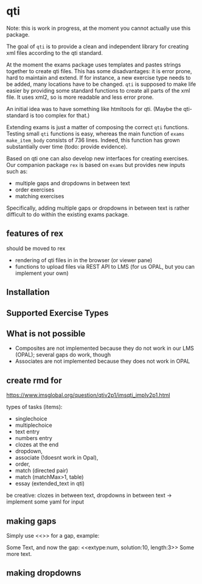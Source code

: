 
<!-- README.md is generated from README.Rmd. Please edit that file -->
<!-- badges: start -->
<!-- badges: end -->

# qti

Note: this is work in progress, at the moment you cannot actually use
this package.

The goal of `qti` is to provide a clean and independent library for
creating xml files according to the qti standard.

At the moment the exams package uses templates and pastes strings
together to create qti files. This has some disadvantages: it is error
prone, hard to maintain and extend. If for instance, a new exercise type
needs to be added, many locations have to be changed. `qti` is supposed
to make life easier by providing some standard functions to create all
parts of the xml file. It uses xml2, so is more readable and less error
prone.

An initial idea was to have something like htmltools for qti. (Maybe the
qti-standard is too complex for that.)

Extending exams is just a matter of composing the correct `qti`
functions. Testing small `qti` functions is easy, whereas the main
function of `exams` `make_item_body` consists of 736 lines. Indeed, this
function has grown substantially over time (todo: provide evidence).

Based on qti one can also develop new interfaces for creating exercises.
Our companion package `rex` is based on `exams` but provides new inputs
such as:

- multiple gaps and dropdowns in between text
- order exercises
- matching exercises

Specifically, adding multiple gaps or dropdowns in between text is
rather difficult to do within the existing exams package.

## features of rex

should be moved to rex

- rendering of qti files in in the browser (or viewer pane)
- functions to upload files via REST API to LMS (for us OPAL, but you
  can implement your own)

## Installation

## Supported Exercise Types

## What is not possible

- Composites are not implemented because they do not work in our LMS
  (OPAL); several gaps do work, though
- Associates are not implemented because they does not work in OPAL

## create rmd for

<https://www.imsglobal.org/question/qtiv2p1/imsqti_implv2p1.html>

types of tasks (items):

- singlechoice
- multiplechoice
- text entry
- numbers entry
- clozes at the end
- dropdown,
- associate (!doesnt work in Opal),
- order,
- match (directed pair)
- match (matchMax\>1, table)
- essay (extended_text in qti)

be creative: clozes in between text, dropdowns in between text -\>
implement some yaml for input

## making gaps

Simply use \<\<\>\> for a gap, example:

Some Text, and now the gap: \<\<extype:num, solution:10, length:3\>\>
Some more text.

## making dropdowns
